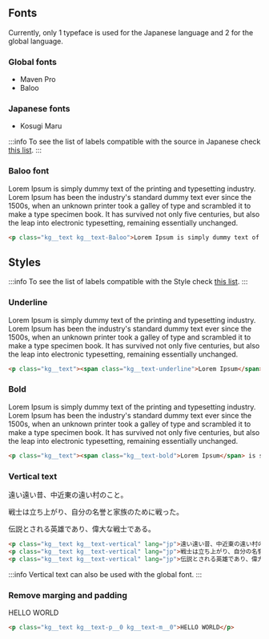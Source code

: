 <link rel="stylesheet" href="https://cdn.jsdelivr.net/gh/KagariSoft/KagariCSS@latest/dist/css/common.min.css"/>

## Fonts
Currently, only 1 typeface is used for the Japanese language and 2 for the global language.

### Global fonts

* Maven Pro
* Baloo

### Japanese fonts

* Kosugi Maru

:::info
To see the list of labels compatible with the source in Japanese check [this list](language#tags-compatible-with-the-japanese-text-fonts-of-this-framework).
:::

### Baloo font

<div class="example dark__bg">
    <p class="kg__text kg__text-Baloo">Lorem Ipsum is simply dummy text of the printing and typesetting industry. Lorem Ipsum has been the industry's standard dummy text ever since the 1500s, when an unknown printer took a galley of type and scrambled it to make a type specimen book. It has survived not only five centuries, but also the leap into electronic typesetting, remaining essentially unchanged.</p>
</div>

    
```html
<p class="kg__text kg__text-Baloo">Lorem Ipsum is simply dummy text of the printing and typesetting industry. Lorem Ipsum has been the industry's standard dummy text ever since the 1500s, when an unknown printer took a galley of type and scrambled it to make a type specimen book. It has survived not only five centuries, but also the leap into electronic typesetting, remaining essentially unchanged.</p>
```

## Styles
:::info
To see the list of labels compatible with the Style check [this list](language#tags-compatible-with-the-japanese-text-fonts-of-this-framework).
:::
### Underline
<div class="example dark__bg">
    <p class="kg__text"><span class="kg__text-underline">Lorem Ipsum</span> is simply dummy text of the printing and typesetting industry. Lorem Ipsum has been the industry's standard dummy text ever since the 1500s, when an unknown printer took a galley of type and scrambled it to make a type specimen book. It has survived not only five centuries, but also the leap into electronic typesetting, remaining essentially unchanged.</p>
</div>

```html
<p class="kg__text"><span class="kg__text-underline">Lorem Ipsum</span> is simply dummy text of the printing and typesetting industry. Lorem Ipsum has been the industry's standard dummy text ever since the 1500s, when an unknown printer took a galley of type and scrambled it to make a type specimen book. It has survived not only five centuries, but also the leap into electronic typesetting, remaining essentially unchanged.</p>
```

### Bold

<div class="example dark__bg">
    <p class="kg__text"><span class="kg__text-bold">Lorem Ipsum</span> is simply dummy text of the printing and typesetting industry. Lorem Ipsum has been the industry's standard dummy text ever since the 1500s, when an unknown printer took a galley of type and scrambled it to make a type specimen book. It has survived not only five centuries, but also the leap into electronic typesetting, remaining essentially unchanged.</p>
</div>

```html
<p class="kg__text"><span class="kg__text-bold">Lorem Ipsum</span> is simply dummy text of the printing and typesetting industry. Lorem Ipsum has been the industry's standard dummy text ever since the 1500s, when an unknown printer took a galley of type and scrambled it to make a type specimen book. It has survived not only five centuries, but also the leap into electronic typesetting, remaining essentially unchanged.</p>
```

### Vertical text

<div class="example dark__bg">
    <p class="kg__text kg__text-vertical" lang="jp">遠い遠い昔、中近東の遠い村のこと。</p>
    <p class="kg__text kg__text-vertical" lang="jp">戦士は立ち上がり、自分の名誉と家族のために戦った。</p>
    <p class="kg__text kg__text-vertical" lang="jp">伝説とされる英雄であり、偉大な戦士である。</p>
</div>

```html
<p class="kg__text kg__text-vertical" lang="jp">遠い遠い昔、中近東の遠い村のこと。</p>
<p class="kg__text kg__text-vertical" lang="jp">戦士は立ち上がり、自分の名誉と家族のために戦った。</p>
<p class="kg__text kg__text-vertical" lang="jp">伝説とされる英雄であり、偉大な戦士である。</p>
```
:::info
Vertical text can also be used with the global font.
:::
### Remove marging and padding 

<div class="example dark__bg">
    <p class="kg__text kg__text-p__0 kg__text-m__0">HELLO WORLD</p>
</div>

```html
<p class="kg__text kg__text-p__0 kg__text-m__0">HELLO WORLD</p>
```